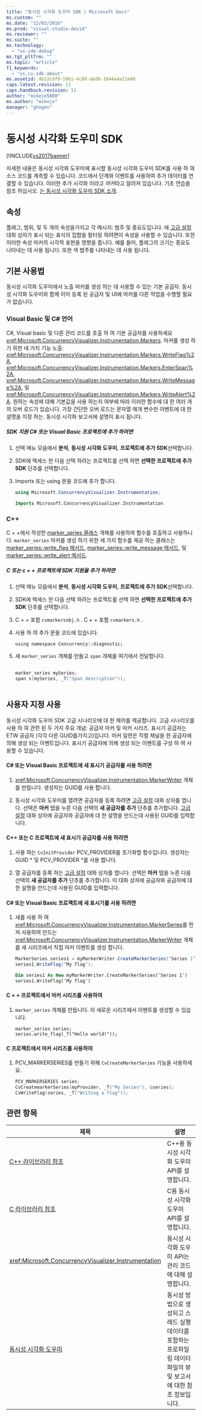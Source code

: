 ```yaml
---
title: "동시성 시각화 도우미 SDK | Microsoft Docs"
ms.custom: ""
ms.date: "12/03/2016"
ms.prod: "visual-studio-dev14"
ms.reviewer: ""
ms.suite: ""
ms.technology: 
  - "vs-ide-debug"
ms.tgt_pltfrm: ""
ms.topic: "article"
f1_keywords: 
  - "vs.cv.sdk.about"
ms.assetid: 4b22cdf9-59b1-4c88-a6d8-1644a4a11e08
caps.latest.revision: 11
caps.handback.revision: 11
author: "mikejo5000"
ms.author: "mikejo"
manager: "ghogen"
---
```

# 동시성 시각화 도우미 SDK
[!INCLUDE[vs2017banner](../code-quality/includes/vs2017banner.md)]

자세한 내용은 동시성 시각화 도우미에 표시할 동시성 시각화 도우미 SDK를 사용 하 여 소스 코드를 계측할 수 있습니다.  코드에서 단계와 이벤트를 사용하여 추가 데이터를 연결할 수 있습니다.  이러한 추가 시각화 이라고 *마커*라고 알려져 있습니다.  기초 연습을 참조 하십시오. [는 동시성 시각화 도우미 SDK 소개](http://go.microsoft.com/fwlink/?LinkId=235405).  
  
## 속성  
 플래그, 범위, 및 두 개의 속성을가지고 각 메시지: 범주 및 중요도입니다.  에  [고급 설정](../profiling/advanced-settings-dialog-box-concurrency-visualizer.md) 대화 상자가 표시 되는 표식의 집합을 필터링 하려면이 속성을 사용할 수 있습니다.  또한 이러한 속성 마커의 시각적 표현을 영향을 줍니다.  예를 들어, 플래그의 크기는 중요도 나타내는 데 사용 됩니다.  또한 색 범주를 나타내는 데 사용 됩니다.  
  
## 기본 사용법  
 동시성 시각화 도우미에서 노출 마커를 생성 하는 데 사용할 수 있는 기본 공급자.  동시성 시각화 도우미와 함께 이미 등록 된 공급자 및 UI에 마커를 다른 작업을 수행할 필요가 없습니다.  
  
### Visual Basic 및 C\# 언어  
 C\#, Visual basic 및 다른 관리 코드를 호출 하 여 기본 공급자를 사용하세요 <xref:Microsoft.ConcurrencyVisualizer.Instrumentation.Markers>.  마커를 생성 하기 위한 네 가지 기능 노출: <xref:Microsoft.ConcurrencyVisualizer.Instrumentation.Markers.WriteFlag%2A>, <xref:Microsoft.ConcurrencyVisualizer.Instrumentation.Markers.EnterSpan%2A>, <xref:Microsoft.ConcurrencyVisualizer.Instrumentation.Markers.WriteMessage%2A>, 및 <xref:Microsoft.ConcurrencyVisualizer.Instrumentation.Markers.WriteAlert%2A>.  원하는 속성에 대해 기본값을 사용 하는지 여부에 따라 이러한 함수에 대 한 여러 개의 오버 로드가 있습니다.  가장 간단한 오버 로드는 문자열 매개 변수만 이벤트에 대 한 설명을 지정 하는.  동시성 시각화 보고서에 설명이 표시 됩니다.  
  
##### SDK 지원 C\# 또는 Visual Basic 프로젝트에 추가 하려면  
  
1.  선택 메뉴 모음에서 **분석**, **동시성 시각화 도우미**, **프로젝트에 추가 SDK**선택합니다.  
  
2.  SDK에 액세스 한 다음 선택 하려는 프로젝트를 선택 하면 **선택한 프로젝트에 추가 SDK** 단추를 선택합니다.  
  
3.  Imports 또는 using 문을 코드에 추가 합니다.  
  
    ```c#  
    using Microsoft.ConcurrencyVisualizer.Instrumentation;  
    ```  
  
    ```vb  
    Imports Microsoft.ConcurrencyVisualizer.Instrumentation  
    ```  
  
### C\+\+  
 C \+ \+에서 작성한 [marker\_series 클래스](../profiling/marker-series-class.md) 개체를 사용하여 함수를 호출하고 사용하니다.   `marker_series`  마커를 생성 하기 위한 세 가지 함수를 제공 하는 클래스는 [marker\_series::write\_flag 메서드](../profiling/marker-series-write-flag-method.md), [marker\_series::write\_message 메서드](../profiling/marker-series-write-message-method.md), 및 [marker\_series::write\_alert 메서드](../profiling/marker-series-write-alert-method.md).  
  
##### C 또는 c \+ \+ 프로젝트에 SDK 지원을 추가 하려면  
  
1.  선택 메뉴 모음에서 **분석**, **동시성 시각화 도우미**, **프로젝트에 추가 SDK**선택합니다.  
  
2.  SDK에 액세스 한 다음 선택 하려는 프로젝트를 선택 하면 **선택한 프로젝트에 추가 SDK** 단추를 선택합니다.  
  
3.  C \+ \+ 포함  `cvmarkersobj.h` .  C \+ \+ 포함  `cvmarkers.h` .  
  
4.  사용 하 여 추가 문을 코드에 있습니다.  
  
    ```  
    using namespace Concurrency::diagnostic;  
    ```  
  
5.  새 `marker_series` 개체를 만들고 `span` 개체를 여기에서 전달합니다.  
  
    ```cpp  
  
    marker_series mySeries;  
    span s(mySeries, _T("Span description"));  
  
    ```  
  
## 사용자 지정 사용  
 동시성 시각화 도우미 SDK 고급 시나리오에 대 한 제어를 제공합니다.  고급 시나리오를 사용 하 여 관련 된 두 가지 주요 개념: 공급자 마커 및 마커 시리즈.  표시기 공급자는 ETW 공급자 \(각각 다른 GUID를가지고\)입니다.  마커 일련은 직렬 채널을 한 공급자에 의해 생성 되는 이벤트입니다.  표시기 공급자에 의해 생성 되는 이벤트를 구성 하 여 사용할 수 있습니다.  
  
#### C\# 또는 Visual Basic 프로젝트에 새 표시기 공급자를 사용 하려면  
  
1.  <xref:Microsoft.ConcurrencyVisualizer.Instrumentation.MarkerWriter> 개체를 만듭니다.  생성자는 GUID를 사용 합니다.  
  
2.  동시성 시각화 도우미를 열려면 공급자를 등록 하려면 [고급 설정](../profiling/advanced-settings-dialog-box-concurrency-visualizer.md) 대화 상자를 엽니다.  선택은 **마커** 탭을 누른 다음 선택의 **새 공급자를 추가** 단추를 추가합니다.  [고급 설정](../profiling/advanced-settings-dialog-box-concurrency-visualizer.md) 대화 상자에 공급자와 공급자에 대 한 설명을 만드는데 사용된 GUID를 입력합니다.  
  
#### C\+\+ 또는 C 프로젝트에 새 표시기 공급자를 사용 하려면  
  
1.  사용 하는 `CvInitProvider` PCV\_PROVIDER를 초기화할 함수입니다.  생성자는 GUID \* 및 PCV\_PROVIDER \*를 사용 합니다.  
  
2.  열 공급자를 등록 하는 [고급 설정](../profiling/advanced-settings-dialog-box-concurrency-visualizer.md) 대화 상자를 엽니다.  선택은 **마커** 탭을 누른 다음 선택의 **새 공급자를 추가** 단추를 추가합니다.  이 대화 상자에 공급자와 공급자에 대 한 설명을 만드는데 사용된 GUID를 입력합니다.  
  
#### C\# 또는 Visual Basic 프로젝트에 새 표시기를 사용 하려면  
  
1.  새를 사용 하 여 <xref:Microsoft.ConcurrencyVisualizer.Instrumentation.MarkerSeries>를 먼저 사용하여 만드는 <xref:Microsoft.ConcurrencyVisualizer.Instrumentation.MarkerWriter> 개체를 새 시리즈에서 직접 마커 이벤트를 생성 합니다.  
  
    ```c#  
    MarkerSeries series1 = myMarkerWriter.CreateMarkerSeries(″Series 1″);  
    series1.WriteFlag(″My flag″);  
    ```  
  
    ```vb  
    Dim series1 As New myMarkerWriter.CreateMarkerSeries(″Series 1″)  
    series1.WriteFlag(″My flag″)  
    ```  
  
#### C \+ \+ 프로젝트에서 마커 시리즈를 사용하여  
  
1.  `marker_series` 개체를 만듭니다.  이 새로운 시리즈에서 이벤트를 생성할 수 있습니다.  
  
    ```scr  
    marker_series series;  
    series.write_flag(_T("Hello world!"));  
    ```  
  
#### C 프로젝트에서 마커 시리즈를 사용하여  
  
1.  PCV\_MARKERSERIES를 만들기 위해 `CvCreateMarkerSeries` 기능을 사용하세요.  
  
    ```cpp  
    PCV_MARKERSERIES series;  
    CvCreatemarkerSeries(myProvider, _T("My Series"), &series);  
    CvWriteFlag(series, _T("Writing a flag"));  
    ```  
  
## 관련 항목  
  
|제목|설명|  
|--------|--------|  
|[C\+\+ 라이브러리 참조](../profiling/cpp-library-reference.md)|C\+\+용 동시성 시각화 도우미 API를 설명합니다.|  
|[C 라이브러리 참조](../profiling/c-library-reference.md)|C용 동시성 시각화 도우미 API를 설명합니다.|  
|<xref:Microsoft.ConcurrencyVisualizer.Instrumentation>|동시성 시각화 도우미 API는 관리 코드에 대해 설명합니다.|  
|[동시성 시각화 도우미](../profiling/concurrency-visualizer.md)|동시성 방법으로 생성되고 스레드 실행 데이터를 포함하는 프로파일링 데이터 파일의 뷰 및 보고서에 대한 참조 정보입니다.|